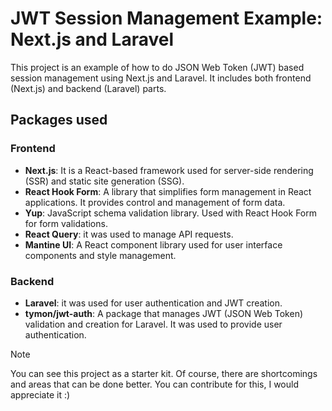 # JWT Session Management Example: Next.js and Laravel

This project is an example of how to do JSON Web Token (JWT) based session management using Next.js and Laravel. It includes both frontend (Next.js) and backend (Laravel) parts.

## Packages used 

### Frontend
- **Next.js**: It is a React-based framework used for server-side rendering (SSR) and static site generation (SSG).
- **React Hook Form**: A library that simplifies form management in React applications. It provides control and management of form data.
- **Yup**: JavaScript schema validation library. Used with React Hook Form for form validations.
- **React Query**: it was used  to manage API requests.
- **Mantine UI**: A React component library used for user interface components and style management.

### Backend
- **Laravel**: it was used  for user authentication and JWT creation.
- **tymon/jwt-auth**: A package that manages JWT (JSON Web Token) validation and creation for Laravel. It was used to provide user authentication.

> [!NOTE]
> You can see this project as a starter kit. Of course, there are shortcomings and areas that can be done better. You can contribute for this, I would appreciate it :)

